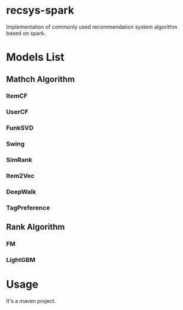 # recsys-spark
Implementation of commonly used recommendation system algorithm based on spark.

# Models List

## Mathch Algorithm
### ItemCF 
### UserCF
### FunkSVD
### Swing
### SimRank
### Item2Vec
### DeepWalk
### TagPreference

## Rank Algorithm
### FM
### LightGBM


# Usage
It's a maven project.
